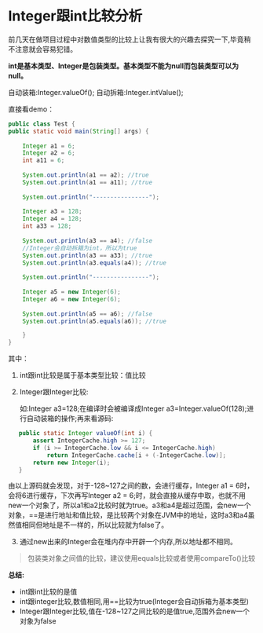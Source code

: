  

# Integer跟int比较分析

前几天在做项目过程中对数值类型的比较上让我有很大的兴趣去探究一下,毕竟稍不注意就会容易犯错。

**int是基本类型、Integer是包装类型。基本类型不能为null而包装类型可以为null。**

自动装箱:Integer.valueOf(); 自动拆箱:Integer.intValue();

直接看demo：
```java
public class Test {
public static void main(String[] args) {
	
	Integer a1 = 6;
	Integer a2 = 6;
	int a11 = 6;
	
	System.out.println(a1 == a2); //true
	System.out.println(a1 == a11); //true
	
	System.out.println("----------------");
	
	Integer a3 = 128;
	Integer a4 = 128;
	int a33 = 128;
	
	System.out.println(a3 == a4); //false
	//Integer会自动拆箱为int，所以为true
	System.out.println(a3 == a33); //true
	System.out.println(a3.equals(a4)); //true
	
	System.out.println("----------------");
	
	Integer a5 = new Integer(6);
	Integer a6 = new Integer(6);
	
	System.out.println(a5 == a6); //false
	System.out.println(a5.equals(a6)); //true

	}
}
```



其中：

1. int跟int比较是属于基本类型比较：值比较

2. Integer跟Integer比较:

   如:Integer a3=128;在编译时会被编译成Integer a3=Integer.valueOf(128);进行自动装箱的操作;再来看源码:
```java
   public static Integer valueOf(int i) {
       assert IntegerCache.high >= 127;
       if (i >= IntegerCache.low && i <= IntegerCache.high)
           return IntegerCache.cache[i + (-IntegerCache.low)];
       return new Integer(i);
   }

```

由以上源码就会发现，对于-128~127之间的数，会进行缓存，Integer a1 = 6时，会将6进行缓存，下次再写Integer a2 = 6;时，就会直接从缓存中取，也就不用new一个对象了，所以a1和a2比较时就为true。a3和a4是超过范围，会new一个对象，==是进行地址和值比较，是比较两个对象在JVM中的地址，这时a3和a4虽然值相同但地址是不一样的，所以比较就为false了。

3. 通过new出来的Integer会在堆内存中开辟一个内存,所以地址都不相同。



> 包装类对象之间值的比较，建议使用equals比较或者使用compareTo()比较



**总结:**

- int跟int比较的是值
- int跟integer比较,数值相同,用==比较为true(Integer会自动拆箱为基本类型)
- Integer跟Integer比较,值在-128~127之间比较的是值true,范围外会new一个对象为false
